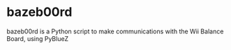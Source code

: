 # bazeb00rd
bazeb00rd is a Python script to make communications with the Wii Balance Board, using PyBlueZ
